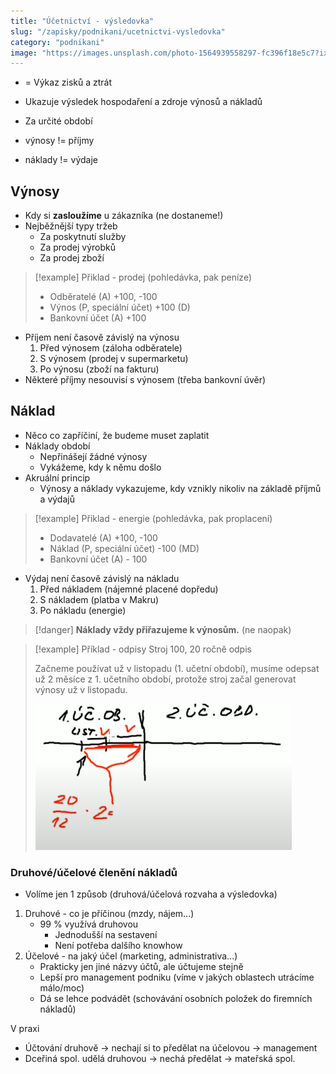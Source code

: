 ```yaml
---
title: "Účetnictví - výsledovka"
slug: "/zapisky/podnikani/ucetnictvi-vysledovka"
category: "podnikani"
image: "https://images.unsplash.com/photo-1564939558297-fc396f18e5c7?ixlib=rb-1.2.1&ixid=MnwxMjA3fDB8MHxwaG90by1wYWdlfHx8fGVufDB8fHx8&auto=format&fit=crop&w=1171&q=80"
---
```


- = Výkaz zisků a ztrát
- Ukazuje výsledek hospodaření a zdroje výnosů a nákladů
- Za určité období

- výnosy != příjmy
- náklady != výdaje

## Výnosy
- Kdy si **zasloužíme** u zákazníka (ne dostaneme!)
- Nejběžnější typy tržeb
	- Za poskytnutí služby
	- Za prodej výrobků
	- Za prodej zboží

> [!example] Přiklad - prodej (pohledávka, pak peníze)
> - Odběratelé (A) +100, -100
> - Výnos (P, speciální účet) +100 (D)
> - Bankovní účet (A) +100

- Příjem není časově závislý na výnosu
	1. Před výnosem (záloha odběratele)
	2. S výnosem (prodej v supermarketu)
	3. Po výnosu (zboží na fakturu)
- Některé příjmy nesouvisí s výnosem (třeba bankovní úvěr)

## Náklad
- Něco co zapříčiní, že budeme muset zaplatit
- Náklady období
	- Nepřinášejí žádné výnosy
	- Vykážeme, kdy k němu došlo
- Akruální princip
	- Výnosy a náklady vykazujeme, kdy vznikly nikoliv na základě příjmů a výdajů

> [!example]  Přiklad - energie (pohledávka, pak proplacení)
> - Dodavatelé (A) +100, -100
> - Náklad (P, speciální účet) -100 (MD)
> - Bankovní účet (A) - 100

- Výdaj není časově závislý na nákladu
	1. Před nákladem (nájemné placené dopředu)
	2. S nákladem (platba v Makru)
	3. Po nákladu (energie)

> [!danger] 
> **Náklady vždy přiřazujeme k výnosům.** (ne naopak)

> [!example] Příklad - odpisy
> Stroj 100, 20 ročně odpis
> 
> Začneme používat už v listopadu (1. učetní období), musíme odepsat už 2 měsíce z 1. učetního období, protože stroj začal generovat výnosy už v listopadu.
> 
> ![N_k_V](../../Assets/Podnikání/ucetnictvi/Images/N_k_V.png)

### Druhové/účelové členění nákladů
- Volíme jen 1 způsob (druhová/účelová rozvaha a výsledovka)

1. Druhové - co je příčinou (mzdy, nájem...)
	- 99 % využívá druhovou
		- Jednodušší na sestavení
		- Není potřeba dalšího knowhow
2. Účelové - na jaký účel (marketing, administrativa...)
	- Prakticky jen jiné názvy účtů, ale účtujeme stejně
	- Lepší pro management podniku (víme v jakých oblastech utrácíme málo/moc)
	- Dá se lehce podvádět (schovávání osobních položek do firemních nákladů)

V praxi
- Účtování druhově → nechají si to předělat na účelovou → management
- Dceřiná spol. udělá druhovou → nechá předělat → mateřská spol.